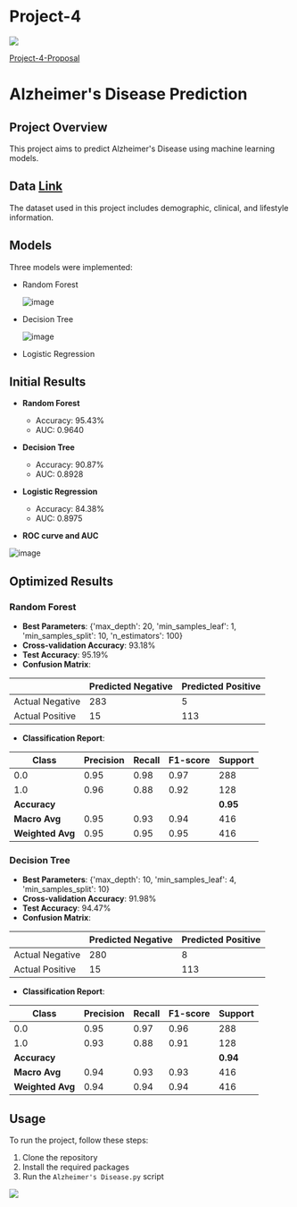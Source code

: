 # Project-4
<img src="https://capsule-render.vercel.app/api?type=waving&color=BDBDC8&height=150&section=header" />

[Project-4-Proposal](https://docs.google.com/document/d/1wjlaXLGC6ZO0PcoKIO1drjRMGmiGWQUmc7J78Ze_ab0/edit)

# Alzheimer's Disease Prediction

## Project Overview
This project aims to predict Alzheimer's Disease using machine learning models.

## Data [Link](https://www.kaggle.com/datasets/rabieelkharoua/alzheimers-disease-dataset)
The dataset used in this project includes demographic, clinical, and lifestyle information.

## Models
Three models were implemented:
- Random Forest

  ![image](https://github.com/user-attachments/assets/8b09dcb5-990c-4d2a-bcbb-6e7d6e3c8a65)

- Decision Tree

  ![image](https://github.com/user-attachments/assets/6a466b44-518a-481a-aee3-e5210674c0b0)


- Logistic Regression

## Initial Results
- **Random Forest**
  - Accuracy: 95.43%
  - AUC: 0.9640

- **Decision Tree**
  - Accuracy: 90.87%
  - AUC: 0.8928

- **Logistic Regression**
  - Accuracy: 84.38%
  - AUC: 0.8975

- **ROC curve and AUC**

![image](https://github.com/user-attachments/assets/edac95cd-7abc-4d3b-bc94-d84e1226124c)

## Optimized Results

### Random Forest
- **Best Parameters**: {'max_depth': 20, 'min_samples_leaf': 1, 'min_samples_split': 10, 'n_estimators': 100}
- **Cross-validation Accuracy**: 93.18%
- **Test Accuracy**: 95.19%
- **Confusion Matrix**:

|          | Predicted Negative | Predicted Positive |
|----------|--------------------|--------------------|
| Actual Negative | 283                | 5                  |
| Actual Positive | 15                 | 113                |

- **Classification Report**:

| Class | Precision | Recall | F1-score | Support |
|-------|-----------|--------|----------|---------|
| 0.0   | 0.95      | 0.98   | 0.97     | 288     |
| 1.0   | 0.96      | 0.88   | 0.92     | 128     |
| **Accuracy** |       |        |          | **0.95** |
| **Macro Avg** | 0.95      | 0.93   | 0.94     | 416     |
| **Weighted Avg** | 0.95      | 0.95   | 0.95     | 416     |

### Decision Tree
- **Best Parameters**: {'max_depth': 10, 'min_samples_leaf': 4, 'min_samples_split': 10}
- **Cross-validation Accuracy**: 91.98%
- **Test Accuracy**: 94.47%
- **Confusion Matrix**:

|          | Predicted Negative | Predicted Positive |
|----------|--------------------|--------------------|
| Actual Negative | 280                | 8                  |
| Actual Positive | 15                 | 113                |

- **Classification Report**:

| Class | Precision | Recall | F1-score | Support |
|-------|-----------|--------|----------|---------|
| 0.0   | 0.95      | 0.97   | 0.96     | 288     |
| 1.0   | 0.93      | 0.88   | 0.91     | 128     |
| **Accuracy** |       |        |          | **0.94** |
| **Macro Avg** | 0.94      | 0.93   | 0.93     | 416     |
| **Weighted Avg** | 0.94      | 0.94   | 0.94     | 416     |

## Usage
To run the project, follow these steps:
1. Clone the repository
2. Install the required packages
3. Run the `Alzheimer's Disease.py` script

<img src="https://capsule-render.vercel.app/api?type=waving&color=BDBDC8&height=150&section=footer" />
